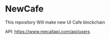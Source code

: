 # NewCafe

This repository Will make new UI Cafe blockchain


API: https://www.mecallapi.com/api/users